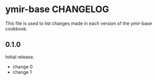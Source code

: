 # ymir-base CHANGELOG

This file is used to list changes made in each version of the ymir-base cookbook.

## 0.1.0

Initial release.

- change 0
- change 1

